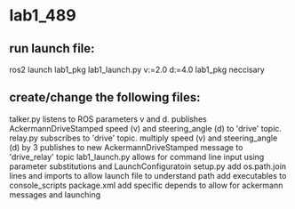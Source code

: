 # lab1_489
## run launch file: 
ros2 launch lab1_pkg lab1_launch.py v:=2.0 d:=4.0 
  lab1_pkg neccisary 
  
## create/change the following files:
talker.py
  listens to ROS parameters v and d.
  publishes AckermannDriveStamped speed (v) and steering_angle (d) to 'drive' topic.
relay.py 
  subscribes to 'drive' topic.
  multiply speed (v) and steering_angle (d) by 3 
  publishes to new AckermannDriveStamped message to 'drive_relay' topic
lab1_launch.py 
  allows for command line input using parameter substitutions and LaunchConfiguratoin
setup.py 
  add os.path.join lines and imports to allow launch file to understand path
  add executables to console_scripts
package.xml
  add specific depends to allow for ackermann messages and launching


